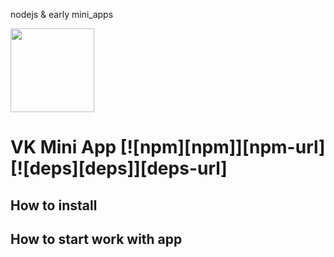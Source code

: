 nodejs & early mini_apps

[<img width="134" src="https://vk.com/images/apps/mini_apps/vk_mini_apps_logo.svg">](https://vk.com/services)

# VK Mini App [![npm][npm]][npm-url] [![deps][deps]][deps-url]

## How to install



## How to start work with app
